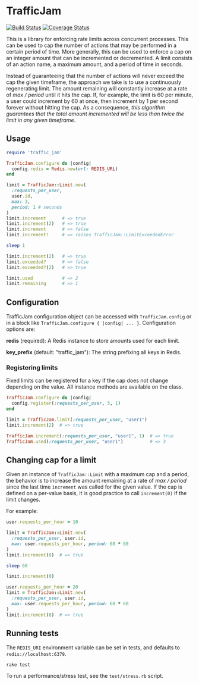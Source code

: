 # TrafficJam

[![Build Status](https://travis-ci.org/coinbase/traffic_jam.svg?branch=master)](https://travis-ci.org/coinbase/traffic_jam)
[![Coverage Status](https://coveralls.io/repos/coinbase/traffic_jam/badge.svg?branch=master)](https://coveralls.io/r/coinbase/traffic_jam?branch=master)

This is a library for enforcing rate limits across concurrent processes. This can be used to cap the number of actions that may be performed in a certain period of time. More generally, this can be used to enforce a cap on an integer amount that can be incremented or decremented. A limit consists of an action name, a maximum amount, and a period of time in seconds.

Instead of guaranteeing that the number of actions will never exceed the cap the given timeframe, the approach we take is to use a continuously regenerating limit. The amount remaining will constantly increase at a rate of *max / period* until it hits the cap. If, for example, the limit is 60 per minute, a user could increment by 60 at once, then increment by 1 per second forever without hitting the cap. As a consequence, *this algorithm guarantees that the total amount incremented will be less than twice the limit in any given timeframe*.

## Usage

```ruby
require 'traffic_jam'

TrafficJam.configure do |config|
  config.redis = Redis.new(url: REDIS_URL)
end

limit = TrafficJam::Limit.new(
  :requests_per_user,
  user.id,
  max: 3,
  period: 1 # seconds
)
limit.increment      # => true
limit.increment(2)   # => true
limit.increment      # => false
limit.increment!     # => raises TrafficJam::LimitExceededError

sleep 1

limit.increment(2)   # => true
limit.exceeded?      # => false
limit.exceeded?(2)   # => true

limit.used           # => 2
limit.remaining      # => 1
```

## Configuration

TrafficJam configuration object can be accessed with `TrafficJam.config` or in a block like `TrafficJam.configure { |config| ... }`. Configuration options are:

**redis** (required): A Redis instance to store amounts used for each limit.

**key_prefix** (default: "traffic_jam"): The string prefixing all keys in Redis.

### Registering limits

Fixed limits can be registered for a key if the cap does not change depending on the value. All instance methods are available on the class.

```ruby
TrafficJam.configure do |config|
  config.register(:requests_per_user, 3, 1)
end

limit = TrafficJam.limit(:requests_per_user, "user1")
limit.increment(2)  # => true

TrafficJam.increment(:requests_per_user, "user1", 1)  # => true
TrafficJam.used(:requests_per_user, "user1")          # => 3
```

## Changing cap for a limit

Given an instance of `TrafficJam::Limit` with a maximum cap and a period, the behavior is to increase the amount remaining at a rate of *max / period* since the last time `increment` was called for the given value. If the cap is defined on a per-value basis, it is good practice to call `increment(0)` if the limit changes.

For example:

```ruby
user.requests_per_hour = 10

limit = TrafficJam::Limit.new(
  :requests_per_user, user.id,
  max: user.requests_per_hour, period: 60 * 60
)
limit.increment(8)  # => true

sleep 60

limit.increment(0)

user.requests_per_hour = 20
limit = TrafficJam::Limit.new(
  :requests_per_user, user.id,
  max: user.requests_per_hour, period: 60 * 60
)
limit.increment(8)  # => true
```

## Running tests

The `REDIS_URI` environment variable can be set in tests, and defaults to `redis://localhost:6379`.

```
rake test
```

To run a performance/stress test, see the `test/stress.rb` script.
